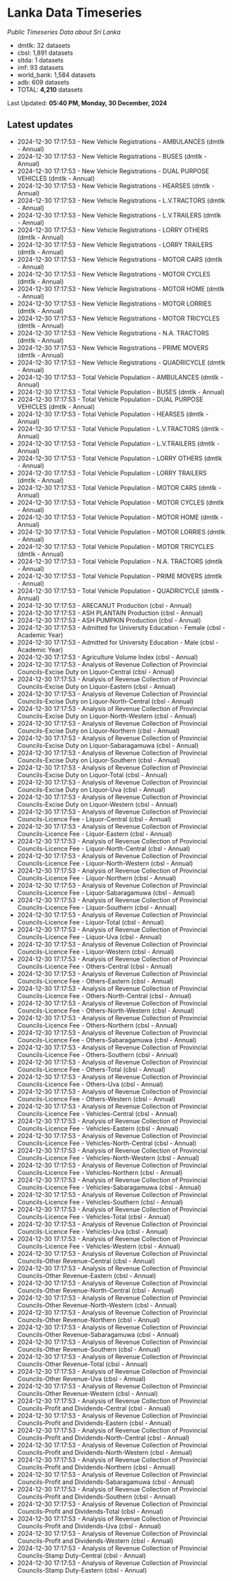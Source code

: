 # Lanka Data Timeseries
*Public Timeseries Data about Sri Lanka*

* dmtlk: 32 datasets
* cbsl: 1,891 datasets
* sltda: 1 datasets
* imf: 93 datasets
* world_bank: 1,584 datasets
* adb: 609 datasets
* TOTAL: **4,210** datasets

Last Updated: **05:40 PM, Monday, 30 December, 2024**

## Latest updates

* 2024-12-30 17:17:53 - New Vehicle Registrations - AMBULANCES (dmtlk - Annual)
* 2024-12-30 17:17:53 - New Vehicle Registrations - BUSES (dmtlk - Annual)
* 2024-12-30 17:17:53 - New Vehicle Registrations - DUAL PURPOSE VEHICLES (dmtlk - Annual)
* 2024-12-30 17:17:53 - New Vehicle Registrations - HEARSES (dmtlk - Annual)
* 2024-12-30 17:17:53 - New Vehicle Registrations - L.V.TRACTORS (dmtlk - Annual)
* 2024-12-30 17:17:53 - New Vehicle Registrations - L.V.TRAILERS (dmtlk - Annual)
* 2024-12-30 17:17:53 - New Vehicle Registrations - LORRY OTHERS (dmtlk - Annual)
* 2024-12-30 17:17:53 - New Vehicle Registrations - LORRY TRAILERS (dmtlk - Annual)
* 2024-12-30 17:17:53 - New Vehicle Registrations - MOTOR CARS (dmtlk - Annual)
* 2024-12-30 17:17:53 - New Vehicle Registrations - MOTOR CYCLES (dmtlk - Annual)
* 2024-12-30 17:17:53 - New Vehicle Registrations - MOTOR HOME (dmtlk - Annual)
* 2024-12-30 17:17:53 - New Vehicle Registrations - MOTOR LORRIES (dmtlk - Annual)
* 2024-12-30 17:17:53 - New Vehicle Registrations - MOTOR TRICYCLES (dmtlk - Annual)
* 2024-12-30 17:17:53 - New Vehicle Registrations - N.A. TRACTORS (dmtlk - Annual)
* 2024-12-30 17:17:53 - New Vehicle Registrations - PRIME MOVERS (dmtlk - Annual)
* 2024-12-30 17:17:53 - New Vehicle Registrations - QUADRICYCLE (dmtlk - Annual)
* 2024-12-30 17:17:53 - Total Vehicle Population - AMBULANCES (dmtlk - Annual)
* 2024-12-30 17:17:53 - Total Vehicle Population - BUSES (dmtlk - Annual)
* 2024-12-30 17:17:53 - Total Vehicle Population - DUAL PURPOSE VEHICLES (dmtlk - Annual)
* 2024-12-30 17:17:53 - Total Vehicle Population - HEARSES (dmtlk - Annual)
* 2024-12-30 17:17:53 - Total Vehicle Population - L.V.TRACTORS (dmtlk - Annual)
* 2024-12-30 17:17:53 - Total Vehicle Population - L.V.TRAILERS (dmtlk - Annual)
* 2024-12-30 17:17:53 - Total Vehicle Population - LORRY OTHERS (dmtlk - Annual)
* 2024-12-30 17:17:53 - Total Vehicle Population - LORRY TRAILERS (dmtlk - Annual)
* 2024-12-30 17:17:53 - Total Vehicle Population - MOTOR CARS (dmtlk - Annual)
* 2024-12-30 17:17:53 - Total Vehicle Population - MOTOR CYCLES (dmtlk - Annual)
* 2024-12-30 17:17:53 - Total Vehicle Population - MOTOR HOME (dmtlk - Annual)
* 2024-12-30 17:17:53 - Total Vehicle Population - MOTOR LORRIES (dmtlk - Annual)
* 2024-12-30 17:17:53 - Total Vehicle Population - MOTOR TRICYCLES (dmtlk - Annual)
* 2024-12-30 17:17:53 - Total Vehicle Population - N.A. TRACTORS (dmtlk - Annual)
* 2024-12-30 17:17:53 - Total Vehicle Population - PRIME MOVERS (dmtlk - Annual)
* 2024-12-30 17:17:53 - Total Vehicle Population - QUADRICYCLE (dmtlk - Annual)
* 2024-12-30 17:17:53 - ARECANUT Production (cbsl - Annual)
* 2024-12-30 17:17:53 - ASH PLANTAIN Production (cbsl - Annual)
* 2024-12-30 17:17:53 - ASH PUMPKIN Production (cbsl - Annual)
* 2024-12-30 17:17:53 - Admitted for University Education - Female (cbsl - Academic Year)
* 2024-12-30 17:17:53 - Admitted for University Education - Male (cbsl - Academic Year)
* 2024-12-30 17:17:53 - Agriculture Volume Index (cbsl - Annual)
* 2024-12-30 17:17:53 - Analysis of Revenue Collection of Provincial Councils-Excise Duty on Liquor-Central (cbsl - Annual)
* 2024-12-30 17:17:53 - Analysis of Revenue Collection of Provincial Councils-Excise Duty on Liquor-Eastern (cbsl - Annual)
* 2024-12-30 17:17:53 - Analysis of Revenue Collection of Provincial Councils-Excise Duty on Liquor-North-Central (cbsl - Annual)
* 2024-12-30 17:17:53 - Analysis of Revenue Collection of Provincial Councils-Excise Duty on Liquor-North-Western (cbsl - Annual)
* 2024-12-30 17:17:53 - Analysis of Revenue Collection of Provincial Councils-Excise Duty on Liquor-Northern (cbsl - Annual)
* 2024-12-30 17:17:53 - Analysis of Revenue Collection of Provincial Councils-Excise Duty on Liquor-Sabaragamuwa (cbsl - Annual)
* 2024-12-30 17:17:53 - Analysis of Revenue Collection of Provincial Councils-Excise Duty on Liquor-Southern (cbsl - Annual)
* 2024-12-30 17:17:53 - Analysis of Revenue Collection of Provincial Councils-Excise Duty on Liquor-Total (cbsl - Annual)
* 2024-12-30 17:17:53 - Analysis of Revenue Collection of Provincial Councils-Excise Duty on Liquor-Uva (cbsl - Annual)
* 2024-12-30 17:17:53 - Analysis of Revenue Collection of Provincial Councils-Excise Duty on Liquor-Western (cbsl - Annual)
* 2024-12-30 17:17:53 - Analysis of Revenue Collection of Provincial Councils-Licence Fee - Liquor-Central (cbsl - Annual)
* 2024-12-30 17:17:53 - Analysis of Revenue Collection of Provincial Councils-Licence Fee - Liquor-Eastern (cbsl - Annual)
* 2024-12-30 17:17:53 - Analysis of Revenue Collection of Provincial Councils-Licence Fee - Liquor-North-Central (cbsl - Annual)
* 2024-12-30 17:17:53 - Analysis of Revenue Collection of Provincial Councils-Licence Fee - Liquor-North-Western (cbsl - Annual)
* 2024-12-30 17:17:53 - Analysis of Revenue Collection of Provincial Councils-Licence Fee - Liquor-Northern (cbsl - Annual)
* 2024-12-30 17:17:53 - Analysis of Revenue Collection of Provincial Councils-Licence Fee - Liquor-Sabaragamuwa (cbsl - Annual)
* 2024-12-30 17:17:53 - Analysis of Revenue Collection of Provincial Councils-Licence Fee - Liquor-Southern (cbsl - Annual)
* 2024-12-30 17:17:53 - Analysis of Revenue Collection of Provincial Councils-Licence Fee - Liquor-Total (cbsl - Annual)
* 2024-12-30 17:17:53 - Analysis of Revenue Collection of Provincial Councils-Licence Fee - Liquor-Uva (cbsl - Annual)
* 2024-12-30 17:17:53 - Analysis of Revenue Collection of Provincial Councils-Licence Fee - Liquor-Western (cbsl - Annual)
* 2024-12-30 17:17:53 - Analysis of Revenue Collection of Provincial Councils-Licence Fee - Others-Central (cbsl - Annual)
* 2024-12-30 17:17:53 - Analysis of Revenue Collection of Provincial Councils-Licence Fee - Others-Eastern (cbsl - Annual)
* 2024-12-30 17:17:53 - Analysis of Revenue Collection of Provincial Councils-Licence Fee - Others-North-Central (cbsl - Annual)
* 2024-12-30 17:17:53 - Analysis of Revenue Collection of Provincial Councils-Licence Fee - Others-North-Western (cbsl - Annual)
* 2024-12-30 17:17:53 - Analysis of Revenue Collection of Provincial Councils-Licence Fee - Others-Northern (cbsl - Annual)
* 2024-12-30 17:17:53 - Analysis of Revenue Collection of Provincial Councils-Licence Fee - Others-Sabaragamuwa (cbsl - Annual)
* 2024-12-30 17:17:53 - Analysis of Revenue Collection of Provincial Councils-Licence Fee - Others-Southern (cbsl - Annual)
* 2024-12-30 17:17:53 - Analysis of Revenue Collection of Provincial Councils-Licence Fee - Others-Total (cbsl - Annual)
* 2024-12-30 17:17:53 - Analysis of Revenue Collection of Provincial Councils-Licence Fee - Others-Uva (cbsl - Annual)
* 2024-12-30 17:17:53 - Analysis of Revenue Collection of Provincial Councils-Licence Fee - Others-Western (cbsl - Annual)
* 2024-12-30 17:17:53 - Analysis of Revenue Collection of Provincial Councils-Licence Fee - Vehicles-Central (cbsl - Annual)
* 2024-12-30 17:17:53 - Analysis of Revenue Collection of Provincial Councils-Licence Fee - Vehicles-Eastern (cbsl - Annual)
* 2024-12-30 17:17:53 - Analysis of Revenue Collection of Provincial Councils-Licence Fee - Vehicles-North-Central (cbsl - Annual)
* 2024-12-30 17:17:53 - Analysis of Revenue Collection of Provincial Councils-Licence Fee - Vehicles-North-Western (cbsl - Annual)
* 2024-12-30 17:17:53 - Analysis of Revenue Collection of Provincial Councils-Licence Fee - Vehicles-Northern (cbsl - Annual)
* 2024-12-30 17:17:53 - Analysis of Revenue Collection of Provincial Councils-Licence Fee - Vehicles-Sabaragamuwa (cbsl - Annual)
* 2024-12-30 17:17:53 - Analysis of Revenue Collection of Provincial Councils-Licence Fee - Vehicles-Southern (cbsl - Annual)
* 2024-12-30 17:17:53 - Analysis of Revenue Collection of Provincial Councils-Licence Fee - Vehicles-Total (cbsl - Annual)
* 2024-12-30 17:17:53 - Analysis of Revenue Collection of Provincial Councils-Licence Fee - Vehicles-Uva (cbsl - Annual)
* 2024-12-30 17:17:53 - Analysis of Revenue Collection of Provincial Councils-Licence Fee - Vehicles-Western (cbsl - Annual)
* 2024-12-30 17:17:53 - Analysis of Revenue Collection of Provincial Councils-Other Revenue-Central (cbsl - Annual)
* 2024-12-30 17:17:53 - Analysis of Revenue Collection of Provincial Councils-Other Revenue-Eastern (cbsl - Annual)
* 2024-12-30 17:17:53 - Analysis of Revenue Collection of Provincial Councils-Other Revenue-North-Central (cbsl - Annual)
* 2024-12-30 17:17:53 - Analysis of Revenue Collection of Provincial Councils-Other Revenue-North-Western (cbsl - Annual)
* 2024-12-30 17:17:53 - Analysis of Revenue Collection of Provincial Councils-Other Revenue-Northern (cbsl - Annual)
* 2024-12-30 17:17:53 - Analysis of Revenue Collection of Provincial Councils-Other Revenue-Sabaragamuwa (cbsl - Annual)
* 2024-12-30 17:17:53 - Analysis of Revenue Collection of Provincial Councils-Other Revenue-Southern (cbsl - Annual)
* 2024-12-30 17:17:53 - Analysis of Revenue Collection of Provincial Councils-Other Revenue-Total (cbsl - Annual)
* 2024-12-30 17:17:53 - Analysis of Revenue Collection of Provincial Councils-Other Revenue-Uva (cbsl - Annual)
* 2024-12-30 17:17:53 - Analysis of Revenue Collection of Provincial Councils-Other Revenue-Western (cbsl - Annual)
* 2024-12-30 17:17:53 - Analysis of Revenue Collection of Provincial Councils-Profit and Dividends-Central (cbsl - Annual)
* 2024-12-30 17:17:53 - Analysis of Revenue Collection of Provincial Councils-Profit and Dividends-Eastern (cbsl - Annual)
* 2024-12-30 17:17:53 - Analysis of Revenue Collection of Provincial Councils-Profit and Dividends-North-Central (cbsl - Annual)
* 2024-12-30 17:17:53 - Analysis of Revenue Collection of Provincial Councils-Profit and Dividends-North-Western (cbsl - Annual)
* 2024-12-30 17:17:53 - Analysis of Revenue Collection of Provincial Councils-Profit and Dividends-Northern (cbsl - Annual)
* 2024-12-30 17:17:53 - Analysis of Revenue Collection of Provincial Councils-Profit and Dividends-Sabaragamuwa (cbsl - Annual)
* 2024-12-30 17:17:53 - Analysis of Revenue Collection of Provincial Councils-Profit and Dividends-Southern (cbsl - Annual)
* 2024-12-30 17:17:53 - Analysis of Revenue Collection of Provincial Councils-Profit and Dividends-Total (cbsl - Annual)
* 2024-12-30 17:17:53 - Analysis of Revenue Collection of Provincial Councils-Profit and Dividends-Uva (cbsl - Annual)
* 2024-12-30 17:17:53 - Analysis of Revenue Collection of Provincial Councils-Profit and Dividends-Western (cbsl - Annual)
* 2024-12-30 17:17:53 - Analysis of Revenue Collection of Provincial Councils-Stamp Duty-Central (cbsl - Annual)
* 2024-12-30 17:17:53 - Analysis of Revenue Collection of Provincial Councils-Stamp Duty-Eastern (cbsl - Annual)
